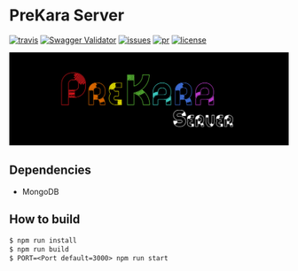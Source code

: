 # PreKara Server

[![travis](https://img.shields.io/travis/PreKara/PreKara-Server/master.svg?style=flat-square)](https://travis-ci.org/PreKara/PreKara-Server/)
[![Swagger Validator](https://img.shields.io/swagger/valid/2.0/https/raw.githubusercontent.com/PreKara/PreKara-Server/master/swagger.yaml.svg)](http://petstore.swagger.io/?url=https://raw.githubusercontent.com/PreKara/PreKara-Server/master/swagger.yaml)
[![issues](https://img.shields.io/github/issues/PreKara/PreKara-Server.svg?style=flat-square)](https://github.com/PreKara/PreKara-Server/issues)
[![pr](https://img.shields.io/github/issues-pr/PreKara/PreKara-Server.svg?style=flat-square)](https://github.com/PreKara/PreKara-Server/pulls)
[![license](https://img.shields.io/github/license/PreKara/PreKara-Server.svg?style=flat-square)](https://github.com/PreKara/PreKara-Server/blob/master/LICENSE)

![banner](https://raw.githubusercontent.com/KawakawaRitsuki/Image/master/PreKara-banner-server.png)

## Dependencies

- MongoDB

## How to build

```
$ npm run install
$ npm run build
$ PORT=<Port default=3000> npm run start
```
